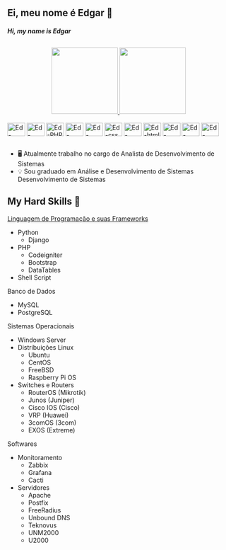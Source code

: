 ## Ei, meu nome é Edgar 🙂
##### Hi, my name is Edgar 

##

<div align="center">
  <a href="https://github.com/brERS">
  <img height="150em" src="https://github-readme-stats.vercel.app/api?username=brERS&show_icons=true&theme=dracula&include_all_commits=true&count_private=true"/>
  <img height="150em" src="https://github-readme-stats.vercel.app/api/top-langs/?username=brERS&layout=compact&langs_count=7&theme=dracula"/></a>
</div>
<div style="display: inline_block"><br>
  <img align="center" alt="Ed-Python" height="30" width="40" src="https://cdn.jsdelivr.net/gh/devicons/devicon/icons/python/python-original.svg">
  <img align="center" alt="Ed-Django" height="30" width="40" src="https://cdn.jsdelivr.net/gh/devicons/devicon/icons/django/django-plain.svg">
  <img align="center" alt="Ed-PHP" height="30" width="40" src="https://cdn.jsdelivr.net/gh/devicons/devicon/icons/php/php-original.svg">
  <img align="center" alt="Ed-codeigniter" height="30" width="40" src="https://cdn.jsdelivr.net/gh/devicons/devicon/icons/codeigniter/codeigniter-plain-wordmark.svg">
  <img align="center" alt="Ed-JavaScript" height="30" width="40" src="https://cdn.jsdelivr.net/gh/devicons/devicon/icons/javascript/javascript-plain.svg">
  <img align="center" alt="Ed-css" height="30" width="40" src="https://cdn.jsdelivr.net/gh/devicons/devicon/icons/css3/css3-plain-wordmark.svg">
  <img align="center" alt="Ed-bootstrap" height="30" width="40" src="https://cdn.jsdelivr.net/gh/devicons/devicon/icons/bootstrap/bootstrap-plain-wordmark.svg">
  <img align="center" alt="Ed-html" height="30" width="40" src="https://cdn.jsdelivr.net/gh/devicons/devicon/icons/html5/html5-plain-wordmark.svg">
  <img align="center" alt="Ed-mqsl" height="30" width="40" src="https://cdn.jsdelivr.net/gh/devicons/devicon/icons/mysql/mysql-original.svg">
  <img align="center" alt="Ed-postgreSQL" height="30" width="40" src="https://cdn.jsdelivr.net/gh/devicons/devicon/icons/postgresql/postgresql-plain-wordmark.svg">
  <img align="center" alt="Ed-postgreSQL" height="30" width="40" src="https://cdn.jsdelivr.net/gh/devicons/devicon/icons/linux/linux-original.svg">
  
</div>

##

- 🖥️ Atualmente trabalho no cargo de Analista de Desenvolvimento de Sistemas
- 💡 Sou graduado em Análise e Desenvolvimento de Sistemas Desenvolvimento de Sistemas

##

## My Hard Skills 🦾
<lu> <u>Linguagem de Programação e suas Frameworks</u>
- Python
  - Django
- PHP 
  - Codeigniter
  - Bootstrap 
  - DataTables
- Shell Script
</lu>

<lu>Banco de Dados
- MySQL
- PostgreSQL
</lu>

<lu> Sistemas Operacionais
- Windows Server
- Distribuições Linux
  - Ubuntu 
  - CentOS
  - FreeBSD
  - Raspberry Pi OS
- Switches e Routers 
  - RouterOS (Mikrotik)
  - Junos (Juniper)
  - Cisco IOS (Cisco)
  - VRP (Huawei)
  - 3comOS (3com)
  - EXOS (Extreme)
</lu>

<lu>Softwares
- Monitoramento  
  - Zabbix 
  - Grafana
  - Cacti
- Servidores
  - Apache
  - Postfix 
  - FreeRadius
  - Unbound DNS
  - Teknovus 
  - UNM2000
  - U2000
</lu>



